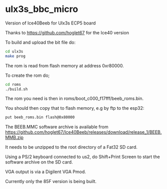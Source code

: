 # ulx3s_bbc_micro

Version of Ice40Beeb for Ulx3s ECP5 board

Thanks to https://github.com/hoglet67 for the Ice40 version

To build and upload the bit file do:

```sh
cd ulx3s
make prog
```

The rom is read from flash memory at address 0xr80000.

To create the rom do;

```sh
cd roms
./build.sh
```

The rom you need is then in roms/boot_c000_f17fff/beeb_roms.bin.


You should then copy that to flash memory, e.g by ftp to the esp32:

```sh
put beeb_roms.bin flash@0x80000
```

The BEEB.MMC software archive is available from https://github.com/hoglet67/Ice40Beeb/releases/download/release_1/BEEB.MMB.zip

It needs to be unzipped to the root directory of a Fat32 SD card.

Using a PS/2 keyboard connected to us2, do Shift+Print Screen to start the software archive on the SD card.

VGA output is via a Digilent VGA Pmod.

Currently only the 85F version is being built.

